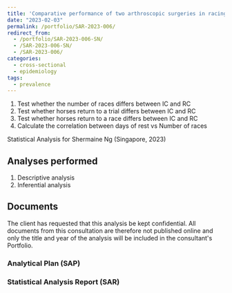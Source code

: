 ```yaml
---
title: 'Comparative performance of two arthroscopic surgeries in racing horses: cross-sectional study'
date: "2023-02-03"
permalink: /portfolio/SAR-2023-006/
redirect_from:
  - /portfolio/SAR-2023-006-SN/
  - /SAR-2023-006-SN/
  - /SAR-2023-006/
categories:
  - cross-sectional
  - epidemiology
tags:
  - prevalence
---
```


1. Test whether the number of races differs between IC and RC
1. Test whether horses return to a trial differs between IC and RC
1. Test whether horses return to a race differs between IC and RC
1. Calculate the correlation between days of rest vs Number of races
<!-- 1. Test whether horses from most trainers race at a different rate than one specific trainer -->

Statistical Analysis for Shermaine Ng (Singapore, 2023)
<!-- Technical Report for Shermaine Ng (Singapore, 2023) -->

## Analyses performed

1. Descriptive analysis
1. Inferential analysis

## Documents

<!-- The client has requested that this analysis be kept confidential until a future date, determined by the client. -->
<!-- All documents from this consultation are therefore not published online and only the title and year of the analysis will be included in the consultant's Portfolio. -->
<!-- After the agreed date is reached, the documents will be released. -->

The client has requested that this analysis be kept confidential.
All documents from this consultation are therefore not published online and only the title and year of the analysis will be included in the consultant's Portfolio.

### Analytical Plan (SAP)

<!-- - [PDF][sap] -->

### Statistical Analysis Report (SAR)

<!-- - [PDF][sar] -->

<!-- ## Associated analyses -->

<!-- This analysis is part of a larger project and is supported by other analyses, linked below. -->

<!-- **[assoc_title]** -->

<!-- <[assoc_link]> -->

<!-- --- -->

[sap]: /files/SAP-2023-006-SN-v01.pdf
[sar]: /files/SAR-2023-006-SN-v01.pdf
